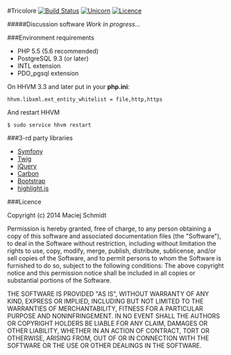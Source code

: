 #Tricolore [![Build Status](http://img.shields.io/travis/Macsch15/Tricolore.svg?style=flat)](https://travis-ci.org/Macsch15/Tricolore) [![Unicorn](http://img.shields.io/badge/unicorn-on-ff69b4.svg?style=flat)](https://github.com/Macsch15/Tricolore) [![Licence](http://img.shields.io/badge/licence-MIT-red.svg?style=flat)](https://github.com/Macsch15/Tricolore/blob/master/LICENSE.md)

#####Discussion software
*Work in progress...*

###Environment requirements
- PHP 5.5 (5.6 recommended)
- PostgreSQL 9.3 (or later)
- INTL extension
- PDO_pgsql extension

On HHVM 3.3 and later put in your **php.ini**:
```
hhvm.libxml.ext_entity_whitelist = file,http,https
```
And restart HHVM
```
$ sudo service hhvm restart
```

###3-rd party libraries
- [Symfony](https://github.com/symfony/symfony)
- [Twig](https://github.com/twigphp/Twig)
- [jQuery](https://github.com/jquery/jquery)
- [Carbon](https://github.com/briannesbitt/Carbon)
- [Bootstrap](https://github.com/twbs/bootstrap)
- [highlight.js](https://github.com/isagalaev/highlight.js)

###Licence

Copyright (c) 2014 Maciej Schmidt

Permission is hereby granted, free of charge, to any person obtaining a copy 
of this software and associated documentation files (the "Software"), to deal
in the Software without restriction, including without limitation the rights
to use, copy, modify, merge, publish, distribute, sublicense, and/or sell
copies of the Software, and to permit persons to whom the Software is furnished
to do so, subject to the following conditions:
The above copyright notice and this permission notice shall be included in all
copies or substantial portions of the Software.

THE SOFTWARE IS PROVIDED "AS IS", WITHOUT WARRANTY OF ANY KIND, EXPRESS OR
IMPLIED, INCLUDING BUT NOT LIMITED TO THE WARRANTIES OF MERCHANTABILITY,
FITNESS FOR A PARTICULAR PURPOSE AND NONINFRINGEMENT. IN NO EVENT SHALL THE
AUTHORS OR COPYRIGHT HOLDERS BE LIABLE FOR ANY CLAIM, DAMAGES OR OTHER
LIABILITY, WHETHER IN AN ACTION OF CONTRACT, TORT OR OTHERWISE, ARISING FROM,
OUT OF OR IN CONNECTION WITH THE SOFTWARE OR THE USE OR OTHER DEALINGS IN
THE SOFTWARE.
